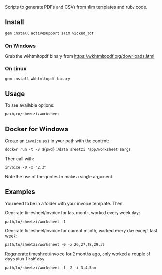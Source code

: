 Scripts to generate PDFs and CSVs from slim templates and ruby code.

## Install

    gem install activesupport slim wicked_pdf

### On Windows

Grab the wkhtmltopdf binary from https://wkhtmltopdf.org/downloads.html

### On Linux

    gem install wkhtmltopdf-binary

## Usage

To see available options:

    path/to/sheetzi/worksheet

## Docker for Windows

Create an `invoice.ps1` in your path with the content:

    docker run -t -v ${pwd}:/data sheetzi /app/worksheet $args

Then call with:

    invoice -0 -x "2,3"

Note the use of the quotes to make a single argument.

## Examples

You need to be in a folder with your invoice template. Then:

Generate timesheet/invoice for last month, worked every week day:

    path/to/sheetzi/worksheet -1

Generate timesheet/invoice for current month, worked every day except last week:

    path/to/sheetzi/worksheet -0 -x 26,27,28,29,30

Regenerate timesheet/invoice for 2 months ago, only worked a couple of days plus 1 half day

    path/to/sheetzi/worksheet -f -2 -i 3,4,5am
